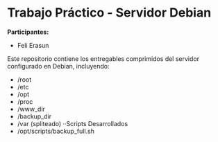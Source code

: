 # Trabajo Práctico - Servidor Debian

**Participantes:**
- Feli Erasun

Este repositorio contiene los entregables comprimidos del servidor configurado en Debian, incluyendo:
- /root
- /etc
- /opt
- /proc
- /www_dir
- /backup_dir
- /var (spliteado)
··Scripts Desarrollados
- /opt/scripts/backup_full.sh
